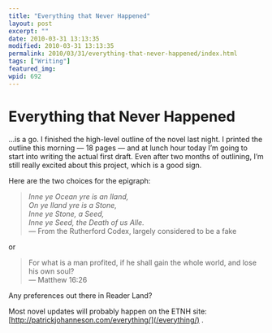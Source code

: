 ```yaml
---
title: "Everything that Never Happened"
layout: post
excerpt: ""
date: 2010-03-31 13:13:35
modified: 2010-03-31 13:13:35
permalink: 2010/03/31/everything-that-never-happened/index.html
tags: ["Writing"]
featured_img: 
wpid: 692
---
```


# Everything that Never Happened

…is a go. I finished the high-level outline of the novel last night. I printed the outline this morning — 18 pages — and at lunch hour today I’m going to start into writing the actual first draft. Even after two months of outlining, I’m still really excited about this project, which is a good sign.

Here are the two choices for the epigraph:

> *Inne ye Ocean yre is an Iland,  
> On ye Iland yre is a Stone,  
> Inne ye Stone, a Seed,  
> Inne ye Seed, the Death of us Alle.*  
> — From the Rutherford Codex, largely considered to be a fake

or

> For what is a man profited, if he shall gain the whole world, and lose his own soul?  
> — Matthew 16:26

Any preferences out there in Reader Land?

Most novel updates will probably happen on the ETNH site: [http://patrickjohanneson.com/everything/](/everything/) .